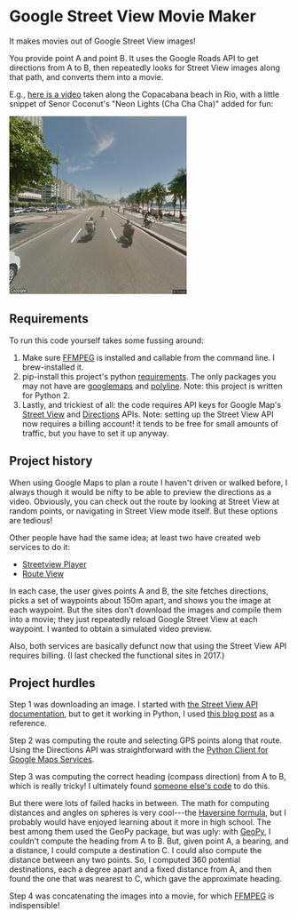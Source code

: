 # Google Street View Movie Maker

It makes movies out of Google Street View images!

You provide point A and point B. It uses the Google Roads API to get directions from A to B, then repeatedly looks for Street View images along that path, and converts them into a movie.

E.g., [here is a video](https://www.youtube.com/watch?v=puzhsLtn8AQ) taken along the Copacabana beach in Rio, with a little snippet of Senor Coconut's "Neon Lights (Cha Cha Cha)" added for fun:

<a href="https://www.youtube.com/watch?v=puzhsLtn8AQ"><img src="copacabana.jpg" width=320/></a>

## Requirements

To run this code yourself takes some fussing around:

1. Make sure [FFMPEG](https://ffmpeg.org/) is installed and callable from the command line. I brew-installed it.
2. pip-install this project's python [requirements](requirements.txt). The only packages you may not have are [googlemaps](https://pypi.org/project/googlemaps/) and [polyline](https://pypi.org/project/polyline/). Note: this project is written for Python 2.
3. Lastly, and trickiest of all: the code requires API keys for Google Map's [Street View](https://developers.google.com/maps/documentation/streetview/get-api-key) and [Directions](https://developers.google.com/maps/documentation/directions/get-api-key) APIs. Note: setting up the Street View API now requires a billing account! it tends to be free for small amounts of traffic, but you have to set it up anyway.

## Project history

When using Google Maps to plan a route I haven't driven or walked before, I always though it would be nifty to be able to preview the directions as a video. Obviously, you can check out the route by looking at Street View at random points, or navigating in Street View mode itself. But these options are tedious!

Other people have had the same idea; at least two have created web services to do it:

- [Streetview Player](http://brianfolts.com/driver/)
- [Route View](http://routeview.org/VirtualRide/)

In each case, the user gives points A and B, the site fetches directions, picks a set of waypoints about 150m apart, and shows you the image at each waypoint. But the sites don't download the images and compile them into a movie; they just repeatedly reload Google Street View at each waypoint. I wanted to obtain a simulated video preview.

Also, both services are basically defunct now that using the Street View API requires billing. (I last checked the functional sites in 2017.)

## Project hurdles

Step 1 was downloading an image. I started with [the Street View API documentation](https://developers.google.com/maps/documentation/streetview/intro), but to get it working in Python, I used [this blog post](https://andrewpwheeler.wordpress.com/2015/12/28/using-python-to-grab-google-street-view-imagery/) as a reference.

Step 2 was computing the route and selecting GPS points along that route. Using the Directions API was straightforward with the [Python Client for Google Maps Services](https://github.com/googlemaps/google-maps-services-python).

Step 3 was computing the correct heading (compass direction) from A to B, which is really tricky! I ultimately found [someone else's code](https://gist.github.com/jeromer/2005586) to do this.

But there were lots of failed hacks in between. The math for computing distances and angles on spheres is very cool---the [Haversine formula](https://en.wikipedia.org/wiki/Haversine_formula), but I probably would have enjoyed learning about it more in high school. The best among them used the GeoPy package, but was ugly: with [GeoPy](https://geopy.readthedocs.io/), I couldn't compute the heading from A to B. But, given point A, a bearing, and a distance, I could compute a destination C. I could also compute the distance between any two points. So, I computed 360 potential destinations, each a degree apart and a fixed distance from A, and then found the one that was nearest to C, which gave the approximate heading.

Step 4 was concatenating the images into a movie, for which [FFMPEG](https://ffmpeg.org/) is indispensible!
